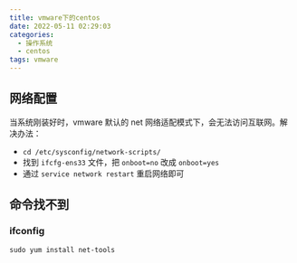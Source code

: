 ```yaml
---
title: vmware下的centos
date: 2022-05-11 02:29:03
categories:
  - 操作系统
  - centos
tags: vmware
---
```


<div></div>

<!-- more -->

## 网络配置

 当系统刚装好时，vmware 默认的 net 网络适配模式下，会无法访问互联网。解决办法：

 - `cd /etc/sysconfig/network-scripts/`
 - 找到 `ifcfg-ens33` 文件，把 `onboot=no` 改成 `onboot=yes`
 - 通过 `service network restart` 重启网络即可

## 命令找不到

### ifconfig

```shell
sudo yum install net-tools
```
